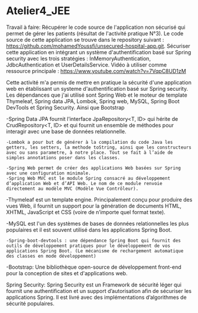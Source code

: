 # Atelier4_JEE
Travail à faire:
Récupérer le code source de l'application non sécurisé qui permet de gérer les patients (résultat de l'activité pratique N°3). Le code source de cette application se trouve dans le repository suivant : https://github.com/mohamedYoussfi/unsecured-hospital-app.git.
Sécuriser cette application en intégrant un système d'authentification basé sur Spring security avec les trois stratégies : InMemoryAuthentication, JdbcAuthentication et UserDetailsService.
Vidéo à utiliser comme ressource principale : https://www.youtube.com/watch?v=7VqpC8UD1zM

Cette activité m'a permis de mettre en pratique la sécurité d'une application web en établissant un systeme d'authentification basé sur Spring security.
Les dépendances que j'ai utilisé sont Spring Web et le moteur de template Thymeleaf, Spring data JPA, Lombok, Spring web, MySQL, Spring Boot DevTools et Spring Security. Ainsi que Bootstrap

   -Spring Data JPA fournit l’interface JpaRepository<T, ID> qui hérite de CrudRepository<T, ID> et qui fournit un ensemble de méthodes pour interagir avec une base de données relationnelle.
    
    -Lombok a pour but de générer à la compilation du code Java les getters, les setters, la methode toString, ainsi que les constructeurs avec ou sans parametre, à notre place. Tout se fait à l’aide de simples annotations poser dans les classes.
    
    -Spring Web permet de créer des applications Web basées sur Spring avec une configuration minimale.
    -Spring Web MVC est le module Spring consacré au développement d’application Web et d’API Web. Le nom de ce module renvoie directement au modèle MVC (Modèle Vue Contrôleur).

   -Thymeleaf est un template engine. Principalement conçu pour produire des vues Web, il fournit un support pour la génération de documents HTML, XHTML, JavaScript et CSS (voire de n’importe quel format texte).
  
   -MySQL est l'un des systèmes de bases de données relationnelles les plus populaires et il est souvent utilisé dans les applications Spring Boot.
  
    -Spring-boot-devtools : une dépendance Spring Boot qui fournit des outils de développement pratiques pour le développement de vos applications Spring Boot. (Le mécanisme de rechargement automatique des classes en mode développement)
  
   -Bootstrap: Une bibliothèque open-source de développement front-end pour la conception de sites et d'applications web.
  
Spring Security:
Spring Security est un Framework de sécurité léger qui fournit une authentification et un support d’autorisation afin de sécuriser les applications Spring. Il est livré avec des implémentations d’algorithmes de sécurité populaires.

